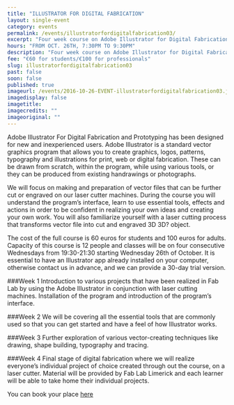 ```yaml
---
title: "ILLUSTRATOR FOR DIGITAL FABRICATION"
layout: single-event
category: events
permalink: /events/illustratorfordigitalfabrication03/
excerpt: "Four week course on Adobe Illustrator for Digital Fabrication"
hours: "FROM OCT. 26TH, 7:30PM TO 9:30PM"
description: "Four week course on Adobe Illustrator for Digital Fabrication"
fee: "€60 for students/€100 for professionals"
slug: illustratorfordigitalfabrication03
past: false
soon: false
published: true
imageurl: /events/2016-10-26-EVENT-illustratorfordigitalfabrication03.jpg
imagedisplay: false
imagetitle:
imagecredits: ""
imageoriginal: ""
---
```


Adobe Illustrator For Digital Fabrication and Prototyping has been designed for new and inexperienced users. Adobe Illustrator is a standard vector graphics program that allows you to create graphics, logos, patterns, typography and illustrations for print, web or digital fabrication.  These can be drawn from scratch, within the program, while using various tools, or they can be produced from existing handrawings or photographs.

We will focus on making and preparation of vector files that can be further cut or engraved on our laser cutter machines. During the course you will understand the program’s interface, learn to use essential tools, effects and actions in order to be confident in realizing your own ideas and creating your own work. You will also familiarize yourself with a laser cutting process that transforms vector file into cut and engraved 3D 3D? object. 

The cost of the full course is 60 euros for students and 100 euros for adults. Capacity of this course is 12 people and classes will be on four consecutive Wednesdays from 19:30-21:30 starting Wednesday 26th of October. It is essential to have an Illustrator app already installed on your computer, otherwise contact us in advance, and we can provide a 30-day trial version. 

###Week 1
Introduction to various projects that have been realized in Fab Lab by using the Adobe Illustrator in conjunction with laser cutting machines. Installation of the program and introduction of the program’s interface.

###Week 2
We will be covering all the essential tools that are commonly used so that you can get started and have a feel of how Illustrator works. 

###Week 3
Further exploration of various vector-creating techniques like drawing, shape building, typography and tracing.
 
###Week 4
Final stage of digital fabrication where we will realize everyone’s individual project of choice created through out the course, on a laser cutter. Material will be provided by Fab Lab Limerick and each learner will be able to take home their individual projects.

You can book your place [here](fablablimerick.ticketleap.com/illustratorfordigitalabrication03)

